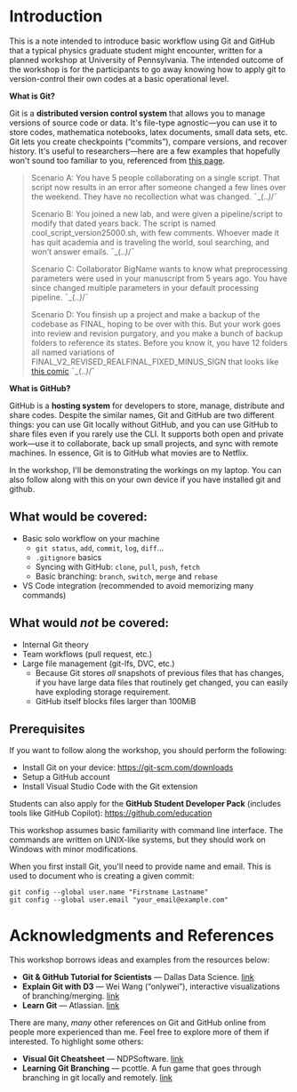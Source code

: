 # Introduction

This is a note intended to introduce basic workflow using Git and GitHub that a typical physics graduate student might encounter, written for a planned workshop at University of Pennsylvania. The intended outcome of the workshop is for the participants to go away knowing how to apply git to version-control their own codes at a basic operational level.

**What is Git?**

Git is a **distributed version control system** that allows you to manage versions of source code or data. It's file-type agnostic—you can use it to store codes, mathematica notebooks, latex documents, small data sets, etc. Git lets you create checkpoints (“commits”), compare versions, and recover history. It's useful to researchers—here are a few examples that hopefully won't sound too familiar to you, referenced from [this page](https://gitbookdown.dallasdatascience.com/index.html#why-is-git-important-for-scientists).

>Scenario A: You have 5 people collaborating on a single script. That script now results in an error after someone changed a few lines over the weekend. They have no recollection what was changed. ¯\_(._.)_/¯
>
>Scenario B: You joined a new lab, and were given a pipeline/script to modify that dated years back. The script is named cool_script_version25000.sh, with few comments. Whoever made it has quit academia and is traveling the world, soul searching, and won’t answer emails. ¯\_(._.)_/¯
>
>Scenario C: Collaborator BigName wants to know what preprocessing parameters were used in your manuscript from 5 years ago. You have since changed multiple parameters in your default processing pipeline. ¯\_(._.)_/¯
>
>Scenario D: You finsish up a project and make a backup of the codebase as FINAL, hoping to be over with this. But your work goes into review and revision purgatory, and you make a bunch of backup folders to reference its states. Before you know it, you have 12 folders all named variations of FINAL_V2_REVISED_REALFINAL_FIXED_MINUS_SIGN that looks like [this comic](https://phdcomics.com/comics/archive/phd101212s.gif) ¯\_(._.)_/¯

**What is GitHub?**

GitHub is a **hosting system** for developers to store, manage, distribute and share codes. Despite the similar names, Git and GitHub are two different things: you can use Git locally without GitHub, and you can use GitHub to share files even if you rarely use the CLI. It supports both open and private work—use it to collaborate, back up small projects, and sync with remote machines. In essence, Git is to GitHub what movies are to Netflix.

In the workshop, I'll be demonstrating the workings on my laptop. You can also follow along with this on your own device if you have installed git and github.
## What would be covered:

- Basic solo workflow on your machine  
	- `git status`, `add`, `commit`, `log`, `diff`...
	- `.gitignore` basics
	- Syncing with GitHub: `clone`, `pull`, `push`, `fetch`
 	- Basic branching: `branch`, `switch`, `merge` and `rebase`
- VS Code integration (recommended to avoid memorizing many commands)

## What would *not* be covered:

- Internal Git theory
- Team workflows (pull request, etc.)
- Large file management  (git-lfs, DVC, etc.)
	- Because Git stores *all* snapshots of previous files that has changes, if you have large data files that routinely get changed, you can easily have exploding storage requirement.
	- GitHub itself blocks files larger than 100MiB

## Prerequisites

If you want to follow along the workshop, you should perform the following:

- Install Git on your device: https://git-scm.com/downloads
- Setup a GitHub account
- Install Visual Studio Code with the Git extension

Students can also apply for the **GitHub Student Developer Pack** (includes tools like GitHub Copilot): https://github.com/education

This workshop assumes basic familiarity with command line interface. The commands are written on UNIX-like systems, but they should work on Windows with minor modifications.


When you first install Git, you'll need to provide name and email. This is used to document who is creating a given commit:

```
git config --global user.name "Firstname Lastname" 
git config --global user.email "your_email@example.com"
```

# Acknowledgments and References

This workshop borrows ideas and examples from the resources below:

- **Git & GitHub Tutorial for Scientists** — Dallas Data Science. [link](https://gitbookdown.dallasdatascience.com/)
- **Explain Git with D3** — Wei Wang (“onlywei”), interactive visualizations of branching/merging. [link](https://onlywei.github.io/explain-git-with-d3/)
- **Learn Git** — Atlassian.  [link](https://www.atlassian.com/git/tutorials/learn-git-with-bitbucket-cloud)

There are many, _many_ other references on Git and GitHub online from people more experienced than me. Feel free to explore more of them if interested. To highlight some others:

- **Visual Git Cheatsheet** — NDPSoftware. [link](http://ndpsoftware.com/git-cheatsheet.html#loc=local_repo)
- **Learning Git Branching** — pcottle. A fun game that goes through branching in git locally and remotely. [link](https://learngitbranching.js.org)
